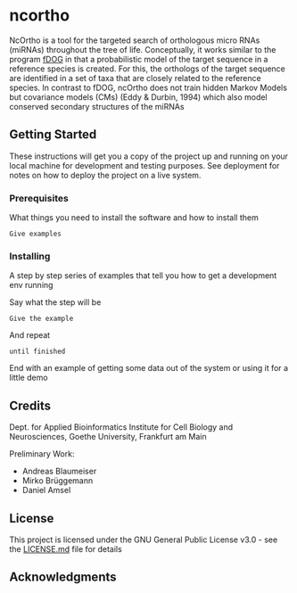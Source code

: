 # ncortho
NcOrtho is a tool for the targeted search of orthologous micro RNAs (miRNAs) throughout the tree of life. Conceptually, it works similar to the program [fDOG](https://github.com/BIONF/fDOG) in that a probabilistic model of the target sequence in a reference species is created. For this, the orthologs of the target sequence are identified in a set of taxa that are closely related to the reference species. In contrast to fDOG, ncOrtho does not train hidden Markov Models but covariance models (CMs) (Eddy & Durbin, 1994) which also model conserved secondary structures of the miRNAs

## Getting Started

These instructions will get you a copy of the project up and running on your local machine for development and testing purposes. See deployment for notes on how to deploy the project on a live system.

### Prerequisites

What things you need to install the software and how to install them

```
Give examples
```

### Installing

A step by step series of examples that tell you how to get a development env running

Say what the step will be

```
Give the example
```

And repeat

```
until finished
```

End with an example of getting some data out of the system or using it for a little demo


## Credits

Dept. for Applied Bioinformatics Institute for Cell Biology and Neurosciences, Goethe University, Frankfurt am Main

Preliminary Work:
* Andreas Blaumeiser
* Mirko Brüggemann
* Daniel Amsel


## License

This project is licensed under the GNU General Public License v3.0 - see the [LICENSE.md](LICENSE.md) file for details

## Acknowledgments

